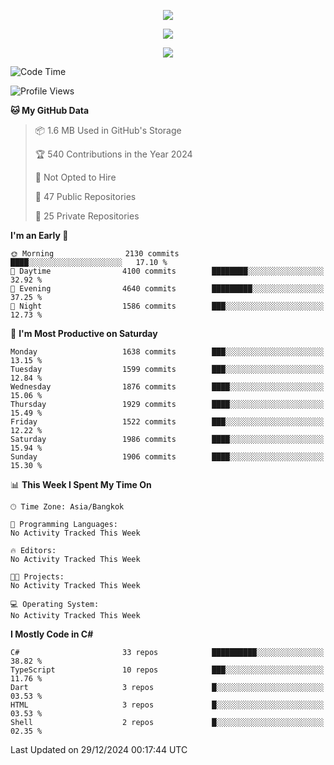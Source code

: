 <p align="center">
  <a href="say-hi.gif"> 
    <img align="center" src="say-hi.gif"/>
  </a>
</p>
<p align="center">
  <a href="https://github.com/htthinh1999">
    <img align="center" src="https://github-readme-stats-kappa-pink.vercel.app/api?username=htthinh1999&show_icons=true&count_private=true&theme=dracula"/>
  </a>
</p>
<p align="center">
  <a href="https://github.com/htthinh1999">
    <img src="https://github-readme-stats-kappa-pink.vercel.app/api/top-langs/?username=htthinh1999&layout=compact&langs_count=6&count_private=true&hide=tsql,hlsl,glsl,shaderlab&theme=dracula"/>
  </a>
</p>

<!--START_SECTION:waka-->
![Code Time](http://img.shields.io/badge/Code%20Time-0%20secs-blue)

![Profile Views](http://img.shields.io/badge/Profile%20Views-1-blue)

**🐱 My GitHub Data** 

> 📦 1.6 MB Used in GitHub's Storage 
 > 
> 🏆 540 Contributions in the Year 2024
 > 
> 🚫 Not Opted to Hire
 > 
> 📜 47 Public Repositories 
 > 
> 🔑 25 Private Repositories 
 > 
**I'm an Early 🐤** 

```text
🌞 Morning                2130 commits        ████░░░░░░░░░░░░░░░░░░░░░   17.10 % 
🌆 Daytime                4100 commits        ████████░░░░░░░░░░░░░░░░░   32.92 % 
🌃 Evening                4640 commits        █████████░░░░░░░░░░░░░░░░   37.25 % 
🌙 Night                  1586 commits        ███░░░░░░░░░░░░░░░░░░░░░░   12.73 % 
```
📅 **I'm Most Productive on Saturday** 

```text
Monday                   1638 commits        ███░░░░░░░░░░░░░░░░░░░░░░   13.15 % 
Tuesday                  1599 commits        ███░░░░░░░░░░░░░░░░░░░░░░   12.84 % 
Wednesday                1876 commits        ████░░░░░░░░░░░░░░░░░░░░░   15.06 % 
Thursday                 1929 commits        ████░░░░░░░░░░░░░░░░░░░░░   15.49 % 
Friday                   1522 commits        ███░░░░░░░░░░░░░░░░░░░░░░   12.22 % 
Saturday                 1986 commits        ████░░░░░░░░░░░░░░░░░░░░░   15.94 % 
Sunday                   1906 commits        ████░░░░░░░░░░░░░░░░░░░░░   15.30 % 
```


📊 **This Week I Spent My Time On** 

```text
🕑︎ Time Zone: Asia/Bangkok

💬 Programming Languages: 
No Activity Tracked This Week

🔥 Editors: 
No Activity Tracked This Week

🐱‍💻 Projects: 
No Activity Tracked This Week

💻 Operating System: 
No Activity Tracked This Week
```

**I Mostly Code in C#** 

```text
C#                       33 repos            ██████████░░░░░░░░░░░░░░░   38.82 % 
TypeScript               10 repos            ███░░░░░░░░░░░░░░░░░░░░░░   11.76 % 
Dart                     3 repos             █░░░░░░░░░░░░░░░░░░░░░░░░   03.53 % 
HTML                     3 repos             █░░░░░░░░░░░░░░░░░░░░░░░░   03.53 % 
Shell                    2 repos             █░░░░░░░░░░░░░░░░░░░░░░░░   02.35 % 
```




 Last Updated on 29/12/2024 00:17:44 UTC
<!--END_SECTION:waka-->
